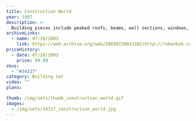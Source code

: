 ```yaml
---
title: Construction World
year: 1997
description: >-
  Building pieces include peaked roofs, beams, wall sections, windows, deck plates, ramps, girders, braces, flags, signs and more.
archiveLinks:
  - name: 07/20/2003
    link: https://web.archive.org/web/20030720043202/http://rokenbok.com/catalog/pd_bs_construction.html
priceHistory:
  - date: 07/20/2003
    price: 99.99
skus:
  - "#34317"
category: Building Set
video: ""
plans:

thumb: /img/sets/thumb_construction_world.gif
images:
  - /img/sets/34317_construction_world.jpg
---
```

